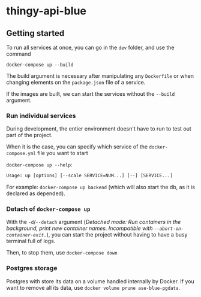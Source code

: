 # thingy-api-blue

## Getting started

To run all services at once, you can go in the `dev` folder, and use the command

    docker-compose up --build

The build argument is necessary after manipulating any `Dockerfile` or when
changing elements on the `package.json` file of a service.

If the images are built, we can start the services without the `--build` argument.


### Run individual services
During development, the entier environment doesn't have to run to test out
part of the project.

When it is the case, you can specify which service of the `docker-compose.yml` file
you want to start

`docker-compose up --help`:
```txt
Usage: up [options] [--scale SERVICE=NUM...] [--] [SERVICE...]
```

For example: `docker-compose up backend` (which will also start the db, as it is declared as depended).


### Detach of `docker-compose up`
With the `-d`/`--detach` argument (_Detached mode: Run containers in the background, print new container names. Incompatible with `--abort-on-container-exit.`_), you can start the project without having to
have a busy terminal full of logs.

Then, to stop them, use `docker-compose down`


### Postgres storage
Postgres with store its data on a volume handled internally by Docker.
If you want to remove all its data, use `docker volume prune ase-blue-pgdata`.